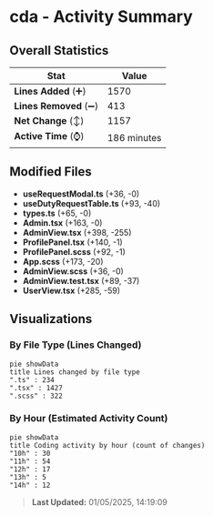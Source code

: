 # cda - Activity Summary 

## Overall Statistics

| Stat                   | Value                                                             |
| ---------------------- | ----------------------------------------------------------------- |
| **Lines Added** (➕)   | 1570                                          |
| **Lines Removed** (➖) | 413                                        |
| **Net Change** (↕)    | 1157                |
| **Active Time** (⌚)   | 186 minutes |


## Modified Files
- **useRequestModal.ts** (+36, -0)
- **useDutyRequestTable.ts** (+93, -40)
- **types.ts** (+65, -0)
- **Admin.tsx** (+163, -0)
- **AdminView.tsx** (+398, -255)
- **ProfilePanel.tsx** (+140, -1)
- **ProfilePanel.scss** (+92, -1)
- **App.scss** (+173, -20)
- **AdminView.scss** (+36, -0)
- **AdminView.test.tsx** (+89, -37)
- **UserView.tsx** (+285, -59)

## Visualizations

### By File Type (Lines Changed)

```mermaid
pie showData
title Lines changed by file type
".ts" : 234
".tsx" : 1427
".scss" : 322
```

### By Hour (Estimated Activity Count)

```mermaid
pie showData
title Coding activity by hour (count of changes)
"10h" : 30
"11h" : 54
"12h" : 17
"13h" : 5
"14h" : 12
```


> **Last Updated:** 01/05/2025, 14:19:09